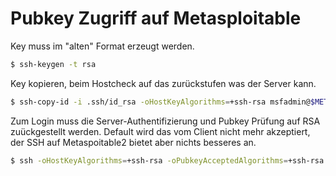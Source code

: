 # Pubkey Zugriff auf Metasploitable

Key muss im "alten" Format erzeugt werden.

```sh
$ ssh-keygen -t rsa
```

Key kopieren, beim Hostcheck auf das zurückstufen was der Server kann.

```sh
$ ssh-copy-id -i .ssh/id_rsa -oHostKeyAlgorithms=+ssh-rsa msfadmin@$META
```

Zum Login muss die Server-Authentifizierung und Pubkey Prüfung auf RSA zuückgestellt werden. Default wird das vom Client nicht mehr akzeptiert, der SSH auf Metaspoitable2 bietet aber nichts besseres an.

```sh
$ ssh -oHostKeyAlgorithms=+ssh-rsa -oPubkeyAcceptedAlgorithms=+ssh-rsa msfadmin@$META
```




